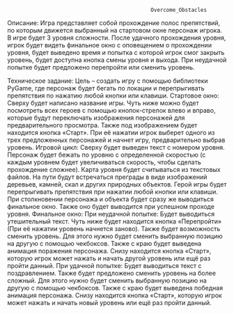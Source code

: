                                                   Overcome_Obstacles

Описание:
Игра представляет собой прохождение полос препятствий, по которым движется выбранный на стартовом окне персонаж игрока.
В игре будет 3 уровня сложности. После удачного прохождения уровня, игрок будет видеть финальное окно с оповещением о прохождении уровня, будет выведено время и попытка с которой игрок смог закрыть уровень,
будет доступна кнопка смены уровня и выхода. При неудачной попытке будет предложено перепройти или сменить уровень.

Техническое задание:
Цель – создать игру с помощью библиотеки PyGame, где персонаж будет бегать по локации и перепрыгивать препятствия по нажатию любой кнопки или клавиши.
Стартовое окно: Сверху будет написано название игры. Чуть ниже можно будет посмотреть всех героев с помощью кнопок-стрелок влево и вправо, которые будут переключать изображения персонажей для предварительного просмотра. Также под изображением будет находится кнопка «Старт». При её нажатии игрок выберет одного из трех предложенных персонажей и начнет игру, предварительно выбрав уровень. 
Игровой цикл: Сверху будет выведен текст с номером уровня. Персонаж будет бежать по уровню с определенной скоростью (с каждым уровнем будет увеличиваться скорость, чтобы сделать прохождение сложнее). Карта уровня будет считываться из текстовых файлов. На пути будут встречаться преграды в виде изображений деревьев, камней, скал и других природных объектов. Герой игры будет перепрыгивать препятствия при нажатии любой кнопки или клавиши. При столкновении персонажа и объекта будет сразу же выводиться финальное окно.  Также оно будет выводится при успешном проходе уровня. 
Финальное окно: При неудачной попытке: Будет выводиться утешительный текст. Чуть ниже будет находится кнопка «Перепройти» (При её нажатии уровень начнется заново). Также будет возможность сменить уровень. Для этого нужно будет сменить выбранную позицию на другую с помощью чекбоксов. Также с краю будет выведена анимация поражения персонажа. Снизу находится кнопка «Старт», которую игрок может нажать и начать другой уровень или ещё раз пройти данный. При удачной попытке: Будет выводиться текст с поздравлением. Также будет предложено сменить уровень на более сложный. Для этого нужно будет сменить выбранную позицию на другую с помощью чекбоксов. Также с краю будет выведена победная анимация персонажа. Снизу находится кнопка «Старт», которую игрок может нажать и начать новый уровень или ещё раз пройти данный.
